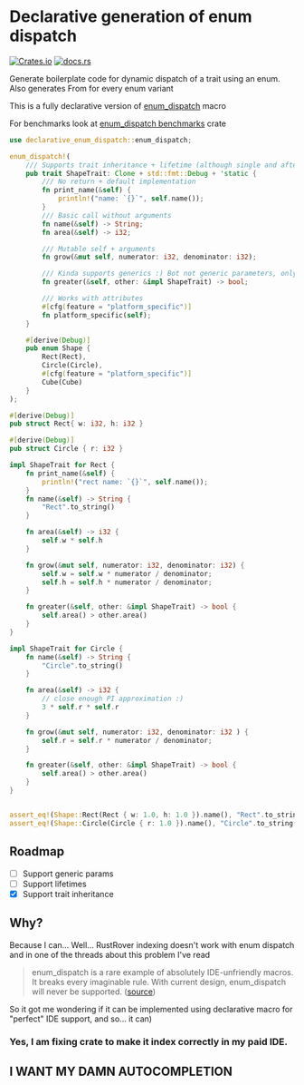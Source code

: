 # Declarative generation of enum dispatch


[![Crates.io][crates-badge]][crates-url]
[![docs.rs][docs-badge]][docs-url]

[crates-badge]: https://img.shields.io/crates/v/declarative_enum_dispatch.svg
[crates-url]: https://crates.io/crates/declarative_enum_dispatch
[docs-badge]: https://docs.rs/declarative_enum_dispatch/badge.svg
[docs-url]: https://docs.rs/declarative_enum_dispatch
Generate boilerplate code for dynamic dispatch of a trait using an enum.
Also generates From for every enum variant

This is a fully declarative version of [enum_dispatch](https://docs.rs/enum_dispatch) macro

For benchmarks look at [enum_dispatch benchmarks](https://docs.rs/enum_dispatch/latest/enum_dispatch/#performance) crate
```rust
use declarative_enum_dispatch::enum_dispatch;

enum_dispatch!(
    /// Supports trait inheritance + lifetime (although single and after traits)
    pub trait ShapeTrait: Clone + std::fmt::Debug + 'static {
        /// No return + default implementation
        fn print_name(&self) {
            println!("name: `{}`", self.name());
        }
        /// Basic call without arguments
        fn name(&self) -> String;
        fn area(&self) -> i32;

        /// Mutable self + arguments
        fn grow(&mut self, numerator: i32, denominator: i32);

        /// Kinda supports generics :) Bot not generic parameters, only `impl Trait`
        fn greater(&self, other: &impl ShapeTrait) -> bool;

        /// Works with attributes
        #[cfg(feature = "platform_specific")]
        fn platform_specific(self);
    }

    #[derive(Debug)]
    pub enum Shape {
        Rect(Rect),
        Circle(Circle),
        #[cfg(feature = "platform_specific")]
        Cube(Cube)
    }
);

#[derive(Debug)]
pub struct Rect{ w: i32, h: i32 }

#[derive(Debug)]
pub struct Circle { r: i32 }

impl ShapeTrait for Rect {
    fn print_name(&self) {
        println!("rect name: `{}`", self.name());
    }
    fn name(&self) -> String {
        "Rect".to_string()
    }

    fn area(&self) -> i32 {
        self.w * self.h
    }

    fn grow(&mut self, numerator: i32, denominator: i32) {
        self.w = self.w * numerator / denominator;
        self.h = self.h * numerator / denominator;
    }

    fn greater(&self, other: &impl ShapeTrait) -> bool {
        self.area() > other.area()
    }
}

impl ShapeTrait for Circle {
    fn name(&self) -> String {
        "Circle".to_string()
    }

    fn area(&self) -> i32 {
        // close enough PI approximation :)
        3 * self.r * self.r
    }

    fn grow(&mut self, numerator: i32, denominator: i32 ) {
        self.r = self.r * numerator / denominator;
    }

    fn greater(&self, other: &impl ShapeTrait) -> bool {
        self.area() > other.area()
    }
}


assert_eq!(Shape::Rect(Rect { w: 1.0, h: 1.0 }).name(), "Rect".to_string());
assert_eq!(Shape::Circle(Circle { r: 1.0 }).name(), "Circle".to_string());
```
## Roadmap
- [ ] Support generic params
- [ ] Support lifetimes
- [x] Support trait inheritance

## Why?
Because I can... Well... RustRover indexing doesn't work with enum dispatch and in one of the threads about this problem I've read 

> enum_dispatch is a rare example of absolutely IDE-unfriendly macros. It breaks every imaginable rule.
> With current design, enum_dispatch will never be supported. ([source](https://github.com/intellij-rust/intellij-rust/issues/8813#issuecomment-1118761880))

So it got me wondering if it can be implemented using declarative macro for "perfect" IDE support, and so... it can)
### Yes, I am fixing crate to make it index correctly in my paid IDE.
## I WANT MY DAMN AUTOCOMPLETION
